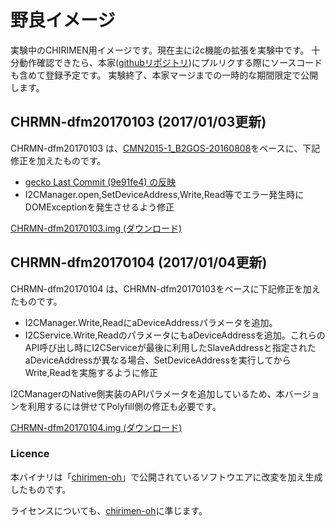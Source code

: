# 野良イメージ

実験中のCHIRIMEN用イメージです。現在主にi2c機能の拡張を実験中です。
十分動作確認できたら、本家([githubリポジトリ](https://github.com/chirimen-oh/gecko-dev))にプルリクする際にソースコードも含めて登録予定です。
実験終了、本家マージまでの一時的な期間限定で公開します。

## CHRMN-dfm20170103 (2017/01/03更新)

CHRMN-dfm20170103 は、[CMN2015-1_B2GOS-20160808](https://github.com/chirimen-oh/release/releases)をベースに、下記修正を加えたものです。

- [gecko Last Commit (9e91fe4) の反映](https://github.com/chirimen-oh/gecko-dev) 
- I2CManager.open,SetDeviceAddress,Write,Read等でエラー発生時にDOMExceptionを発生させるよう修正

[CHRMN-dfm20170103.img (ダウンロード)](http://chrmn.dfm.lrv.jp/img/CHRMN-dfm20170103.img.zip)

## CHRMN-dfm20170104 (2017/01/04更新)

CHRMN-dfm20170104 は、CHRMN-dfm20170103をベースに下記修正を加えたものです。

- I2CManager.Write,ReadにaDeviceAddressパラメータを追加。
- I2CService.Write,ReadのパラメータにもaDeviceAddressを追加。これらのAPI呼び出し時にI2CServiceが最後に利用したSlaveAddressと指定されたaDeviceAddressが異なる場合、SetDeviceAddressを実行してからWrite,Readを実施するように修正

I2CManagerのNative側実装のAPIパラメータを追加しているため、本バージョンを利用するには併せてPolyfill側の修正も必要です。

[CHRMN-dfm20170104.img (ダウンロード)](http://chrmn.dfm.lrv.jp/img/CHRMN-dfm20170104.img.zip)

### Licence

本バイナリは「[chirimen-oh](https://github.com/chirimen-oh)」で公開されているソフトウエアに改変を加え生成したものです。

ライセンスについても、[chirimen-oh](https://github.com/chirimen-oh/release/blob/master/LICENSE)に準じます。



